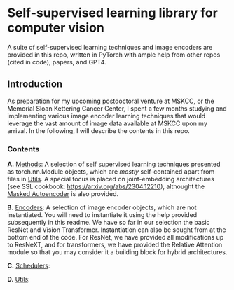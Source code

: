 
# Self-supervised learning library for computer vision
A suite of self-supervised learning techniques and image encoders are provided in this repo, written in PyTorch with ample help from other repos (cited in code), papers, and GPT4.


## Introduction

As preparation for my upcoming postdoctoral venture at MSKCC, or the Memorial Sloan Kettering Cancer Center, I spent a few months studying and implementing various image encoder learning techniques that would leverage the vast amount of image data available at MSKCC upon my arrival. In the following, I will describe the contents in this repo.

### Contents

**A.** [Methods](https://github.com/swarajnanda2021/MSKCC_SSL/blob/main/Methods.py): A selection of self supervised learning techniques presented as torch.nn.Module objects, which are _mostly_ self-contained apart from files in [Utils](https://github.com/swarajnanda2021/MSKCC_SSL/blob/main/Utils.py). A special focus is placed on joint-embedding architectures (see SSL cookbook: https://arxiv.org/abs/2304.12210), althought the [Masked Autoencoder](https://arxiv.org/abs/2111.06377) is also provided.

**B.** [Encoders](https://github.com/swarajnanda2021/MSKCC_SSL/blob/main/Encoders.py): A selection of image encoder objects, which are not instantiated. You will need to instantiate it using the help provided subsequently in this readme. We have so far in our selection the basic ResNet and Vision Transformer. Instantiation can also be sought from at the bottom end of the code. For ResNet, we have provided all modifications up to ResNeXT, and for transformers, we have provided the Relative Attention module so that you may consider it a building block for hybrid architectures.

**C.** [Schedulers](https://github.com/swarajnanda2021/MSKCC_SSL/blob/main/Schedulers.py):

**D.** [Utils](https://github.com/swarajnanda2021/MSKCC_SSL/blob/main/Utils.py):


